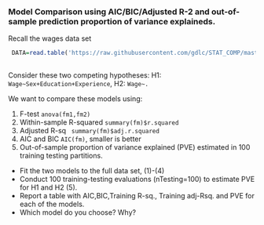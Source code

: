 ### Model Comparison using AIC/BIC/Adjusted R-2 and out-of-sample prediction proportion of variance explaineds.



Recall the wages data set

```r
 DATA=read.table('https://raw.githubusercontent.com/gdlc/STAT_COMP/master/wages.txt',header=TRUE)
 
```

Consider these two competing hypotheses:   H1: `Wage~Sex+Education+Experience`, H2: `Wage~.`

We want to compare these models using:

  1. F-test `anova(fm1,fm2)`
  2. Within-sample R-squared `summary(fm)$r.squared`
  3. Adjusted R-sq ` summary(fm)$adj.r.squared`
  4. AIC and BIC `AIC(fm)`, smaller is better
  5. Out-of-sample proportion of variance explained (PVE) estimated in 100 training testing partitions.


  - Fit the two models to the full data set, (1)-(4)
  - Conduct 100 training-testing evaluations (nTesting=100) to estimate PVE for H1 and H2 (5).
  - Report a table with AIC,BIC,Training R-sq., Training adj-Rsq. and PVE for each of the models.
  - Which model do you choose? Why?


